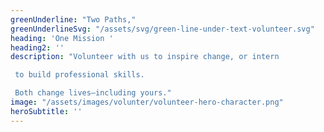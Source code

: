 ```yaml
---
greenUnderline: "Two Paths,"
greenUnderlineSvg: "/assets/svg/green-line-under-text-volunteer.svg"
heading: 'One Mission ' 
heading2: ''
description: "Volunteer with us to inspire change, or intern

 to build professional skills. 

 Both change lives—including yours."
image: "/assets/images/volunter/volunteer-hero-character.png"
heroSubtitle: ''
---
```





